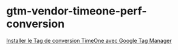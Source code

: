 # gtm-vendor-timeone-perf-conversion

[Installer le Tag de conversion TimeOne avec Google Tag Manager](docs/install.md)